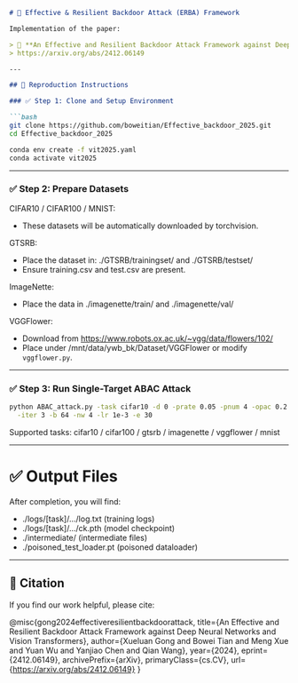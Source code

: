 ```markdown
# 🔐 Effective & Resilient Backdoor Attack (ERBA) Framework

Implementation of the paper:

> 📄 **An Effective and Resilient Backdoor Attack Framework against Deep Neural Networks and Vision Transformers**  
> https://arxiv.org/abs/2412.06149

---

## 🚀 Reproduction Instructions

### ✅ Step 1: Clone and Setup Environment

```bash
git clone https://github.com/boweitian/Effective_backdoor_2025.git
cd Effective_backdoor_2025

conda env create -f vit2025.yaml
conda activate vit2025
```

---

### ✅ Step 2: Prepare Datasets

CIFAR10 / CIFAR100 / MNIST:
- These datasets will be automatically downloaded by torchvision.

GTSRB:
- Place the dataset in: ./GTSRB/trainingset/ and ./GTSRB/testset/
- Ensure training.csv and test.csv are present.

ImageNette:
- Place the data in ./imagenette/train/ and ./imagenette/val/

VGGFlower:
- Download from https://www.robots.ox.ac.uk/~vgg/data/flowers/102/
- Place under /mnt/data/ywb_bk/Dataset/VGGFlower or modify `vggflower.py`.

---

### ✅ Step 3: Run Single-Target ABAC Attack
```bash
python ABAC_attack.py -task cifar10 -d 0 -prate 0.05 -pnum 4 -opac 0.2 -mode 4 \
  -iter 3 -b 64 -nw 4 -lr 1e-3 -e 30
```

Supported tasks: cifar10 / cifar100 / gtsrb / imagenette / vggflower / mnist

---


# ✅ Output Files

After completion, you will find:
- ./logs/[task]/.../log.txt              (training logs)
- ./logs/[task]/.../ck.pth               (model checkpoint)
- ./intermediate/                        (intermediate files)
- ./poisoned_test_loader.pt              (poisoned dataloader)

---

## 📄 Citation

If you find our work helpful, please cite:

@misc{gong2024effectiveresilientbackdoorattack,
  title={An Effective and Resilient Backdoor Attack Framework against Deep Neural Networks and Vision Transformers},
  author={Xueluan Gong and Bowei Tian and Meng Xue and Yuan Wu and Yanjiao Chen and Qian Wang},
  year={2024},
  eprint={2412.06149},
  archivePrefix={arXiv},
  primaryClass={cs.CV},
  url={https://arxiv.org/abs/2412.06149}
}
```
